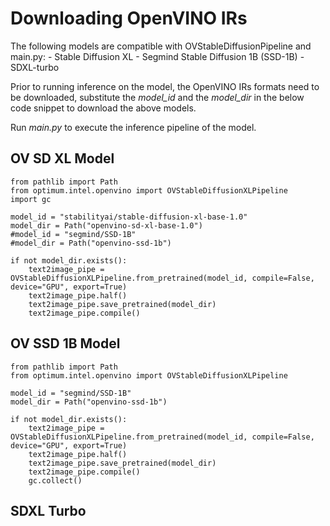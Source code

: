 # Downloading OpenVINO IRs

The following models are compatible with OVStableDiffusionPipeline and main.py:
    - Stable Diffusion XL
    - Segmind Stable Diffusion 1B (SSD-1B)
    - SDXL-turbo

Prior to running inference on the model, the OpenVINO IRs formats need to be downloaded, substitute the *model_id* and the *model_dir* in the below code snippet to download the above models. 

Run *main.py* to execute the inference pipeline of the model.

## OV SD XL Model
```
from pathlib import Path
from optimum.intel.openvino import OVStableDiffusionXLPipeline
import gc

model_id = "stabilityai/stable-diffusion-xl-base-1.0"
model_dir = Path("openvino-sd-xl-base-1.0")
#model_id = "segmind/SSD-1B"
#model_dir = Path("openvino-ssd-1b")

if not model_dir.exists():
    text2image_pipe = OVStableDiffusionXLPipeline.from_pretrained(model_id, compile=False, device="GPU", export=True)
    text2image_pipe.half()
    text2image_pipe.save_pretrained(model_dir)
    text2image_pipe.compile()
```

## OV SSD 1B Model
```
from pathlib import Path
from optimum.intel.openvino import OVStableDiffusionXLPipeline

model_id = "segmind/SSD-1B"
model_dir = Path("openvino-ssd-1b")

if not model_dir.exists():
    text2image_pipe = OVStableDiffusionXLPipeline.from_pretrained(model_id, compile=False, device="GPU", export=True)
    text2image_pipe.half()
    text2image_pipe.save_pretrained(model_dir)
    text2image_pipe.compile()
    gc.collect()
```

## SDXL Turbo
